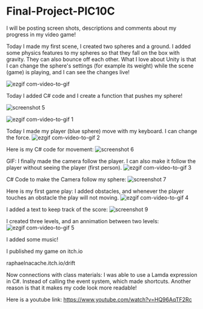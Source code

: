 # Final-Project-PIC10C

I will be posting screen shots, descriptions and comments about my progress in my video game!


Today I made my first scene, I created two spheres and a ground.
I added some physics features to my spheres so that they fall on the box with gravity.
They can also bounce off each other.
What I love about Unity is that I can change the sphere's settings (for example its weight) while the scene (game) is playing, and I can see the changes live!

![ezgif com-video-to-gif](https://user-images.githubusercontent.com/38050222/39740131-1a346152-5249-11e8-8562-2e44d59e1a6e.gif)


Today I added C# code and I create a function that pushes my sphere!

![screenshot 5](https://user-images.githubusercontent.com/38050222/39742358-04ad812a-5252-11e8-93da-2ef553f2f744.png)

![ezgif com-video-to-gif 1](https://user-images.githubusercontent.com/38050222/39742246-aa17cacc-5251-11e8-8cc8-a466aa7b54ec.gif)

Today I made my player (blue sphere) move with my keyboard.
I can change the force.
![ezgif com-video-to-gif 2](https://user-images.githubusercontent.com/38050222/39779177-39112a5a-52bd-11e8-876c-96ceeee89a6e.gif)

Here is my C# code for movement:
![screenshot 6](https://user-images.githubusercontent.com/38050222/39779263-7dfabc1c-52bd-11e8-8397-69a48aac4bde.png)

GIF: I finally made the camera follow the player. I can also make it follow the player without seeing the player (first person).
![ezgif com-video-to-gif 3](https://user-images.githubusercontent.com/38050222/40220389-d0860d02-5a2d-11e8-867f-609dde8c8467.gif)

C# Code to make the Camera follow my sphere:
![screenshot 7](https://user-images.githubusercontent.com/38050222/40220096-d5fe55e2-5a2c-11e8-8bd5-ba676ca9de89.png)

Here is my first game play:
I added obstacles, and whenever the player touches an obstacle the play will not moving.
![ezgif com-video-to-gif 4](https://user-images.githubusercontent.com/38050222/40599442-2e079fa0-6202-11e8-8fcc-8474c56d384e.gif)

I added a text to keep track of the score:
![screenshot 9](https://user-images.githubusercontent.com/38050222/40634587-a4013a4c-62aa-11e8-8201-7cdc6c8480a2.png)

I created three levels, and an annimation between two levels:
![ezgif com-video-to-gif 5](https://user-images.githubusercontent.com/38050222/40700945-bbc8b70e-6390-11e8-9b3e-db8af3f24c87.gif)

I added some music!

I published my game on itch.io

raphaelnacache.itch.io/drift

Now connections with class materials:
I was able to use a Lamda expression in C#. Instead of calling the event system, which made shortcuts.
Another reason is that it makes my code look more readable!

Here is a youtube link:
https://www.youtube.com/watch?v=HQ96AqTF2Rc

